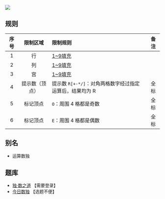 ![](https://cn.sudoku.today/pic/03/mathrax/64964_499508.png)

## 规则
| 序号 | 限制区域 | 限制规则 | 备注 |
| :---: | :---: | :--- | :---: |
| 1 | 行 | [1~9填充] | |
| 2 | 列 | [1~9填充] | |
| 3 | 宫 | [1~9填充] | |
| 4 | 提示数（顶点） | 提示数 `R[+-*/]`：对角两格数字经过指定运算后，结果均为 R | 全标 |
| 5 | 标记顶点 | `O`：周围 4 格都是奇数 | 全标 |
| 6 | 标记顶点 | `E`：周围 4 格都是偶数 | 全标 |

## 别名
- 运算数独

## 题库
- [独·数之道](http://www.sudokufans.org.cn/lx/game.index.php?type=math) 【需要登录】
- [今日数独](https://cn.sudoku.today/g-mathrax-sudoku/) 【选题不便】

[1~9填充]: ../../../rules.md#1~9填充